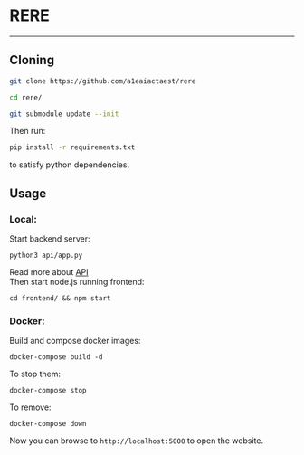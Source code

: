 # RERE

---

## Cloning

```sh
git clone https://github.com/a1eaiactaest/rere

cd rere/

git submodule update --init
```

Then run:

```sh
pip install -r requirements.txt
```

to satisfy python dependencies.

## Usage

### Local:

Start backend server:

```
python3 api/app.py
```

Read more about [API](api/README.md)  
Then start node.js running frontend:

```
cd frontend/ && npm start
```

### Docker:

Build and compose docker images:

```
docker-compose build -d
```

To stop them:

```
docker-compose stop
```

To remove:

```
docker-compose down
```

Now you can browse to `http://localhost:5000` to open the website.

